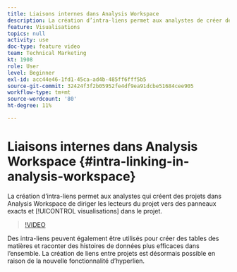 ```yaml
---
title: Liaisons internes dans Analysis Workspace
description: La création d’intra-liens permet aux analystes de créer des projets dans Analysis Workspace afin d’orienter les lecteurs du projet vers des panneaux et des visualisations exacts au sein du projet.
feature: Visualisations
topics: null
activity: use
doc-type: feature video
team: Technical Marketing
kt: 1908
role: User
level: Beginner
exl-id: acc44e46-1fd1-45ca-ad4b-485ff6fff5b5
source-git-commit: 32424f3f2b05952fe4df9ea91dcbe51684cee905
workflow-type: tm+mt
source-wordcount: '80'
ht-degree: 11%

---
```


# Liaisons internes dans Analysis Workspace {#intra-linking-in-analysis-workspace}

La création d’intra-liens permet aux analystes qui créent des projets dans Analysis Workspace de diriger les lecteurs du projet vers des panneaux exacts et [!UICONTROL visualisations] dans le projet.

>[!VIDEO](https://video.tv.adobe.com/v/23724/?quality=12)

Des intra-liens peuvent également être utilisés pour créer des tables des matières et raconter des histoires de données plus efficaces dans l’ensemble. La création de liens entre projets est désormais possible en raison de la nouvelle fonctionnalité d’hyperlien.
